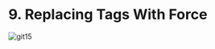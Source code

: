 # 9. Replacing Tags With Force

![git15](https://user-images.githubusercontent.com/50626798/231836970-3b3095db-ed4d-4e02-a54b-bf7d93eb69f6.png)
